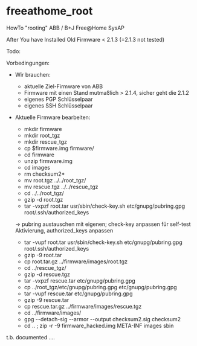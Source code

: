 # freeathome_root
HowTo "rooting" ABB / B+J Free@Home SysAP

After You have Installed Old Firmware < 2.1.3 (=2.1.3 not tested)

Todo:

Vorbedingungen:
- Wir brauchen:
	- aktuelle Ziel-Firmware von ABB
	- Firmware mit einen Stand mutmaßlich > 2.1.4, sicher geht die 2.1.2
	- eigenes PGP Schlüsselpaar 
	- eigenes SSH Schlüsselpaar

- Aktuelle Firmware bearbeiten:
	- mkdir firmware
	- mkdir root_tgz
	- mkdir rescue_tgz
	- cp $firmware.img firmware/
	- cd firmware
	- unzip firmware.img
	- cd images
	- rm checksum2*
	- mv root.tgz ../../root_tgz/
	- mv rescue.tgz ../../rescue_tgz
	- cd ../../root_tgz/
	- gzip -d root.tgz
	- tar -vxpzf root.tar usr/sbin/check-key.sh etc/gnupg/pubring.gpg root/.ssh/authorized_keys

	-> pubring austauschen mit eigenen; check-key anpassen für self-test Aktivierung, authorized_keys anpassen

	- tar -vupf root.tar usr/sbin/check-key.sh etc/gnupg/pubring.gpg root/.ssh/authorized_keys
	- gzip -9 root.tar
	- cp root.tar.gz ../firmware/images/root.tgz
	- cd ../rescue_tgz/
	- gzip -d rescue.tgz
	- tar -vxpzf rescue.tar etc/gnupg/pubring.gpg
	- cp ../root_tgz/etc/gnupg/pubring.gpg  etc/gnupg/pubring.gpg
	- tar -vupf rescue.tar etc/gnupg/pubring.gpg
	- gzip -9 rescue.tar
	- cp rescue.tar.gz ../firmware/images/rescue.tgz
	- cd ../firmware/images/
	- gpg --detach-sig --armor --output checksum2.sig checksum2
	- cd .. ; zip -r -9 firmware_hacked.img META-INF images sbin



t.b. documented ....
